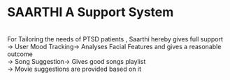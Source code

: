 <h1>SAARTHI A Support System</h1>
<br>
For Tailoring the needs of PTSD patients , Saarthi hereby gives full support 
<br>
-> User Mood Tracking-> Analyses Facial Features and gives a reasonable outcome
<br>
-> Song Suggestion-> Gives good songs playlist
<br>
-> Movie suggestions are provided based on it

